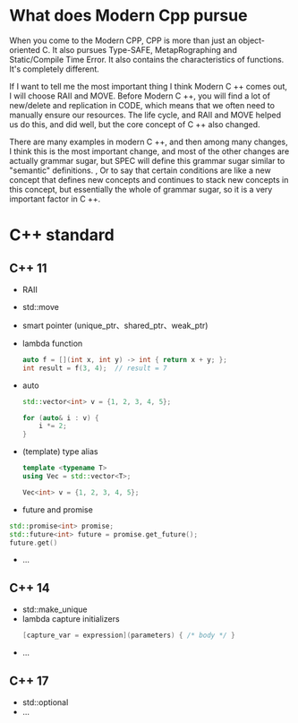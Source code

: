 # What does Modern Cpp pursue

When you come to the Modern CPP, CPP is more than just an object-oriented C. It also pursues Type-SAFE, MetapRographing and Static/Compile Time Error. It also contains the characteristics of functions. It's completely different.

If I want to tell me the most important thing I think Modern C ++ comes out, I will choose RAII and MOVE. Before Modern C ++, you will find a lot of new/delete and replication in CODE, which means that we often need to manually ensure our resources. The life cycle, and RAII and MOVE helped us do this, and did well, but the core concept of C ++ also changed.

There are many examples in modern C ++, and then among many changes, I think this is the most important change, and most of the other changes are actually grammar sugar, but SPEC will define this grammar sugar similar to "semantic" definitions. , Or to say that certain conditions are like a new concept that defines new concepts and continues to stack new concepts in this concept, but essentially the whole of grammar sugar, so it is a very important factor in C ++.

# C++ standard

## C++ 11
- RAII
- std::move
- smart pointer (unique_ptr、shared_ptr、weak_ptr)
- lambda function
  ```c++
  auto f = [](int x, int y) -> int { return x + y; };
  int result = f(3, 4);  // result = 7
  ```
- auto
  ```c++
  std::vector<int> v = {1, 2, 3, 4, 5};

  for (auto& i : v) {
      i *= 2;
  }
  ```
- (template) type alias
  ```c++
  template <typename T>
  using Vec = std::vector<T>;

  Vec<int> v = {1, 2, 3, 4, 5};
  ```

- future and promise
```c++
std::promise<int> promise;
std::future<int> future = promise.get_future();
future.get()
```

- ...

## C++ 14
- std::make_unique<T>
- lambda capture initializers
  ```c++
  [capture_var = expression](parameters) { /* body */ }
  ```
- ...

## C++ 17
- std::optional<T>
- ...


